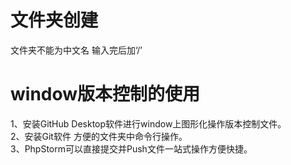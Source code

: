 # 文件夹创建
文件夹不能为中文名    输入完后加‘/’


# window版本控制的使用

1、安装GitHub Desktop软件进行window上图形化操作版本控制文件。  
2、安装Git软件 方便的文件夹中命令行操作。  
3、PhpStorm可以直接提交并Push文件一站式操作方便快捷。
